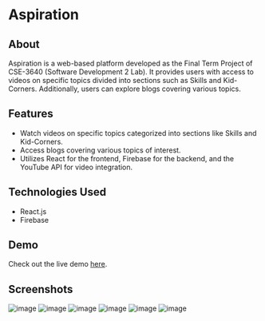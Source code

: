# Aspiration

## About

Aspiration is a web-based platform developed as the Final Term Project of CSE-3640 (Software Development 2 Lab). It provides users with access to videos on specific topics divided into sections such as Skills and Kid-Corners. Additionally, users can explore blogs covering various topics.

## Features

- Watch videos on specific topics categorized into sections like Skills and Kid-Corners.
- Access blogs covering various topics of interest.
- Utilizes React for the frontend, Firebase for the backend, and the YouTube API for video integration.

## Technologies Used

- React.js
- Firebase

## Demo

Check out the live demo [here](https://aspirations.netlify.app/home).

## Screenshots

![image](https://github.com/Durjoy1971/Aspirations/assets/91456847/8959e038-b0f4-4a37-a718-b780ece6ea46)
![image](https://github.com/Durjoy1971/Aspirations/assets/91456847/f069da87-e2a6-4baa-b3a0-28fd9c012258)
![image](https://github.com/Durjoy1971/Aspirations/assets/91456847/316581d4-787a-4847-837e-bb05fe3f4170)
![image](https://github.com/Durjoy1971/Aspirations/assets/91456847/50070df6-15d1-4d68-8d8f-4a7720f8770e)
![image](https://github.com/Durjoy1971/Aspirations/assets/91456847/665290e5-a329-4a78-b598-adab17627353)
![image](https://github.com/Durjoy1971/Aspirations/assets/91456847/388f9d3e-e97d-4d0a-97a2-0e66baf10abd)
